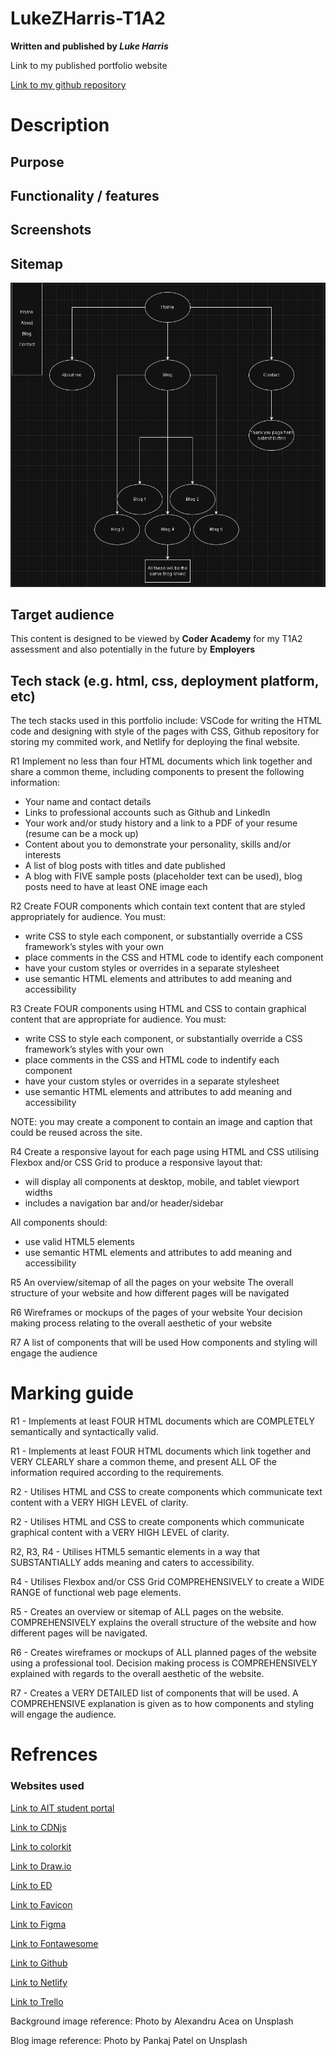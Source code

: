 # LukeZHarris-T1A2

__Written and published by *Luke Harris*__

Link to my published portfolio website  

[Link to my github repository](https://github.com/LukeZHar/LukeZHarris-T1A2)

# Description


## Purpose


## Functionality / features


## Screenshots


## Sitemap
![A screenshot of my sitemap from draw.io](./docs/Sitemap/Sitemap%20for%20T1A2.png)

## Target audience
This content is designed to be viewed by __Coder Academy__ for my T1A2 assessment and also potentially in the future by __Employers__  

## Tech stack (e.g. html, css, deployment platform, etc)
The tech stacks used in this portfolio include: VSCode for writing the HTML code and designing with style of the pages with CSS, Github repository for storing my commited work, and Netlify for deploying the final website.  

R1	Implement no less than four HTML documents which link together and share a common theme, including components to present the following information:
- Your name and contact details
- Links to professional accounts such as Github and LinkedIn
- Your work and/or study history and a link to a PDF of your resume (resume can be a mock up)
- Content about you to demonstrate your personality, skills and/or interests
- A list of blog posts with titles and date published
- A blog with FIVE sample posts (placeholder text can be used), blog posts need to have at least ONE image each

R2	Create FOUR components which contain text content that are styled appropriately for audience. You must:
- write CSS to style each component, or substantially override a CSS framework’s styles with your own
- place comments in the CSS and HTML code to identify each component
- have your custom styles or overrides in a separate stylesheet
- use semantic HTML elements and attributes to add meaning and accessibility

R3	Create FOUR components using HTML and CSS to contain graphical content that are appropriate for audience. You must:
- write CSS to style each component, or substantially override a CSS framework’s styles with your own
- place comments in the CSS and HTML code to indentify each component
- have your custom styles or overrides in a separate stylesheet
- use semantic HTML elements and attributes to add meaning and accessibility

NOTE: you may create a component to contain an image and caption that could be reused across the site.

R4	Create a responsive layout for each page using HTML and CSS utilising Flexbox and/or CSS Grid to produce a responsive layout that:
- will display all components at desktop, mobile, and tablet viewport widths
- includes a navigation bar and/or header/sidebar

All components should:
- use valid HTML5 elements
- use semantic HTML elements and attributes to add meaning and accessibility

R5	An overview/sitemap of all the pages on your website	The overall structure of your website and how different pages will be navigated


R6	Wireframes or mockups of the pages of your website	Your decision making process relating to the overall aesthetic of your website


R7	A list of components that will be used	How components and styling will engage the audience

# Marking guide
R1 - Implements at least FOUR HTML documents which are COMPLETELY semantically and syntactically valid.

R1 - Implements at least FOUR HTML documents which link together and VERY CLEARLY share a common theme, and present ALL OF the information required according to the requirements.

R2 - Utilises HTML and CSS to create components which communicate text content with a VERY HIGH LEVEL of clarity.

R2 - Utilises HTML and CSS to create components which communicate graphical content with a VERY HIGH LEVEL of clarity.

R2, R3, R4 - Utilises HTML5 semantic elements in a way that SUBSTANTIALLY adds meaning and caters to accessibility.

R4 - Utilises Flexbox and/or CSS Grid COMPREHENSIVELY to create a WIDE RANGE of functional web page elements.

R5 - Creates an overview or sitemap of ALL pages on the website. COMPREHENSIVELY explains the overall structure of the website and how different pages will be navigated.

R6 - Creates wireframes or mockups of ALL planned pages of the website using a professional tool. Decision making process is COMPREHENSIVELY explained with regards to the overall aesthetic of the website.

R7 - Creates a VERY DETAILED list of components that will be used. A COMPREHENSIVE explanation is given as to how components and styling will engage the audience.

# Refrences
### Websites used
[Link to AIT student portal](https://ait.instructure.com/)

[Link to CDNjs](https://cdnjs.com/libraries/font-awesome)

[Link to colorkit](https://colorkit.co/contrast-checker/a7bfed-262626/)

[Link to Draw.io](https://app.diagrams.net/)

[Link to ED](https://edstem.org/)

[Link to Favicon](https://favicon.io/favicon-generator/)

[Link to Figma](https://www.figma.com/)

[Link to Fontawesome](https://fontawesome.com/icons)

[Link to Github](https://github.com/)  

[Link to Netlify](https://app.netlify.com/)

[Link to Trello](https://trello.com)

Background image reference: Photo by Alexandru Acea on Unsplash

Blog image reference: Photo by Pankaj Patel on Unsplash
  